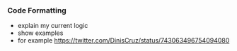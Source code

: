 ### Code Formatting

- explain my current logic
- show examples
 - for example https://twitter.com/DinisCruz/status/743063496754094080

